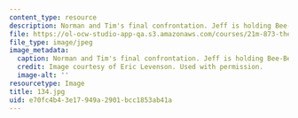 ```yaml
---
content_type: resource
description: Norman and Tim's final confrontation. Jeff is holding Bee-Bee's body.
file: https://ol-ocw-studio-app-qa.s3.amazonaws.com/courses/21m-873-theater-arts-topics-suburbia-january-iap-2008/e70fc4b43e17949a2901bcc1853ab41a_134.jpg
file_type: image/jpeg
image_metadata:
  caption: Norman and Tim's final confrontation. Jeff is holding Bee-Bee's body.
  credit: Image courtesy of Eric Levenson. Used with permission.
  image-alt: ''
resourcetype: Image
title: 134.jpg
uid: e70fc4b4-3e17-949a-2901-bcc1853ab41a
---
```

